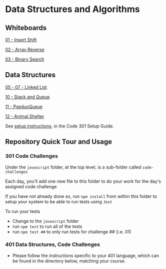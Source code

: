 # Data Structures and Algorithms

## Whiteboards

[01 - Insert Shift](java/whiteboards/insert-shift/README.md)

[02 - Array Reverse](java/whiteboards/arrayReverse/README.md)

[03 - Binary Search](java/whiteboards/bindarySearch/README.md)

## Data Structures

[05 - 07 - Linked List](java/datastructures/README.md)

[10 - Stack and Queue](java/datastructures/README.md)

[11 - PseduoQueue](java/datastructures/README.md)

[12 - Animal Shelter](java/datastructures/lib/src/main/java/datastructures/animalshalter/README.md)


See [setup instructions](https://codefellows.github.io/setup-guide/code-301/3-code-challenges), in the Code 301 Setup Guide.

## Repository Quick Tour and Usage

### 301 Code Challenges

Under the `javascript` folder, at the top level, is a sub-folder called `code-challenges`

Each day, you'll add one new file to this folder to do your work for the day's assigned code challenge

If you have not already done so, run `npm install` from within this folder to setup your system to be able to run tests using `Jest`

To run your tests

- Change to the `javascript` folder
- run `npm test` to run all of the tests
- run `npm test ##` to only run tests for challenge ## (i.e. 01)

### 401 Data Structures, Code Challenges

- Please follow the instructions specific to your 401 language, which can be found in the directory below, matching your course.
